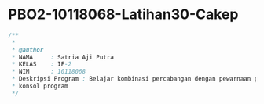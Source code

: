 # PBO2-10118068-Latihan30-Cakep
```java
/**
 *
 * @author
 * NAMA     : Satria Aji Putra
 * KELAS    : IF-2
 * NIM      : 10118068
 * Deskripsi Program : Belajar kombinasi percabangan dengan pewarnaan pada
 * konsol program
 */
 ```
